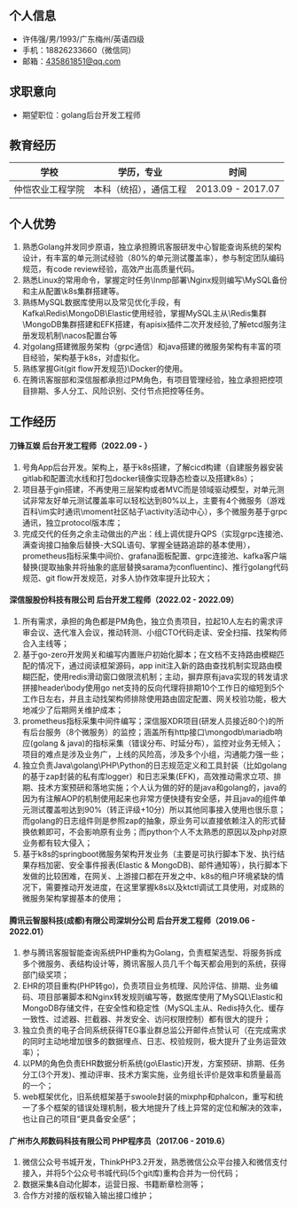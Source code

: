 ## 个人信息

- 许伟强/男/1993/广东梅州/英语四级  
- 手机：18826233660（微信同）  
- 邮箱：435861851@qq.com

## 求职意向

- 期望职位：golang后台开发工程师

## 教育经历

| 学校         | 学历，专业     | 时间              |
| ------------ | -------------- | ----------------- |
| 仲恺农业工程学院 | 本科（统招），通信工程 | 2013.09 - 2017.07 |


## 个人优势
1. 熟悉Golang并发同步原语，独立承担腾讯客服研发中心智能查询系统的架构设计，有丰富的单元测试经验（80%的单元测试覆盖率），参与制定团队编码规范，有code review经验，高效产出高质量代码。
2. 熟悉Linux的常用命令，掌握定时任务\lnmp部署\Nginx规则编写\MySQL备份和主从配置\k8s集群搭建等。
3. 熟练MySQL数据库使用以及常见优化手段，有Kafka\Redis\MongoDB\Elastic使用经验，掌握MySQL主从\Redis集群\MongoDB集群搭建和EFK搭建，有apisix插件二次开发经验,了解etcd服务注册发现机制\nacos配置台等
4. 对golang搭建微服务架构（grpc通信）和java搭建的微服务架构有丰富的项目经验，架构基于k8s，对虚拟化。
6. 熟练掌握Git(git flow开发规范)\Docker的使用。
7. 在腾讯客服部和深信服都承担过PM角色，有项目管理经验，独立承担把控项目排期、多人分工、风险识别、交付节点把控等任务。

## 工作经历

#### 刀锋互娱 后台开发工程师（2022.09 - ）

1. 号角App后台开发。架构上，基于k8s搭建，了解cicd构建（自建服务器安装gitlab和配置流水线和打包docker镜像实现静态检查以及搭建k8s）；
2. 项目基于gin搭建，不再使用三层架构或者MVC而是领域驱动模型，对单元测试非常友好单元测试覆盖率可以轻松达到80%以上，主要有4个微服务（游戏百科\im实时通讯\moment社区帖子\activity活动中心），多个微服务基于grpc通讯，独立protocol版本库；
3. 完成交代的任务之余主动做出的产出：线上调优提升QPS（实现grpc连接池、满查询接口抽象后替换-大SQL语句、掌握全链路追踪的基本使用），prometheus指标采集中间价、grafana面板配置、grpc连接池、kafka客户端替换(提取抽象并将抽象的底层替换sarama为confluentinc)、推行golang代码规范、git flow开发规范，对多人协作效率提升比较大；

#### 深信服股份科技有限公司 后台开发工程师（2022.02 - 2022.09）

1. 所有需求，承担的角色都是PM角色，独立负责项目，拉起10人左右的需求评审会议、迭代准入会议，推动转测、小组CTO代码走读、安全扫描、找架构师合入主线等；
2. 基于go-zero开发网关和编写内置账户初始化脚本；在文档不支持路由模糊匹配的情况下，通过阅读框架源码，app init注入新的路由查找机制实现路由模糊匹配，使用redis滑动窗口做限流机制；主动，摒弃原有java实现的转发请求拼接header\body使用go net支持的反向代理将排期10个工作日的缩短到5个工作日左右，并且主动找架构师排除使用路由固定配置、网关校验功能，极大地减少了后期网关维护成本；
2. prometheus指标采集中间件编写；深信服XDR项目(研发人员接近80个)的所有后台服务（8个微服务）的监控；涵盖所有http接口\mongodb\mariadb响应(golang & java)的指标采集（错误分布、时延分布），监控对业务无倾入；项目的难点是涉及业务广，上线的风险高，涉及多个小组，沟通能力强一些；
3. 独立负责Java\golang\PHP\Python的日志规范定义和工具封装（比如golang的基于zap封装的私有库logger）和日志采集(EFK)，高效推动需求立项、排期、技术方案预研和落地实施；个人认为做的好的是java和golang的，java的因为有注解AOP的机制使用起来也非常方便快捷有安全感，并且java的组件单元测试覆盖啦达到90%（转正评级+10分）所以其他同事接入使用也很乐意；而golang的日志组件则是参照zap的抽象，原业务可以直接依赖注入的形式替换依赖即可，不会影响原有业务；而python个人不太熟悉的原因以及php对原业务都有较大侵入；
4. 基于k8s的springboot微服务架构开发业务（主要是可执行脚本下发、执行结果存档加密、安全事件报表(Elastic & MongoDB)、邮件通知等），执行脚本下发做的比较困难，在网关、上游接口都在开发之中、k8s的租户环境紧缺的情况下，需要推动开发进度，在这里掌握k8s以及ktctl调试工具使用，对成熟的微服务架构掌握基本的使用；

#### 腾讯云智服科技(成都)有限公司深圳分公司 后台开发工程师（2019.06 - 2022.01）
1. 参与腾讯客服智能查询系统PHP重构为Golang，负责框架选型、将服务拆成多个微服务、表结构设计等，腾讯客服人员几千个每天都会用到的系统，获得部门级奖项；
2. EHR的项目重构(PHP转go)，负责项目业务梳理、风险评估、排期、业务编码、项目部署脚本和Nginx转发规则编写等，数据库使用了MySQL\Elastic和MongoDB存储文件，在安全性和稳定性（MySQL主从、Redis持久化、缓存一致性、过滤器、拦截器、并发安全、访问权限控制）都有很大的提升；
3. 独立负责的电子合同系统获得TEG事业群总监公开邮件点赞认可（在完成需求的同时主动地增加很多的数据埋点、日志、校验规则，极大提升了业务运营效率）；
4. 以PM的角色负责EHR数据分析系统(go\Elastic)开发，方案预研、排期、任务分工(3个开发)、推动评审、技术方案实施，业务组长评价是效率和质量最高的一个；
5. web框架优化，旧系统框架基于swoole封装的mixphp和phalcon，重写和统一了多个框架的错误处理机制，极大地提升了线上异常的定位和解决的效率，也让自己的项目“更具备安全感”；

#### 广州市久邦数码科技有限公司 PHP程序员（2017.06 - 2019.6）
1. 微信公众号书城开发，ThinkPHP3.2开发，熟悉微信公众平台接入和微信支付接入，并将5个公众号书城代码(5个git库)重构合并为一份代码；
2. 数据采集&自动化脚本，运营日报、书籍断章检测等；
3. 合作方对接的版权输入输出接口维护；

